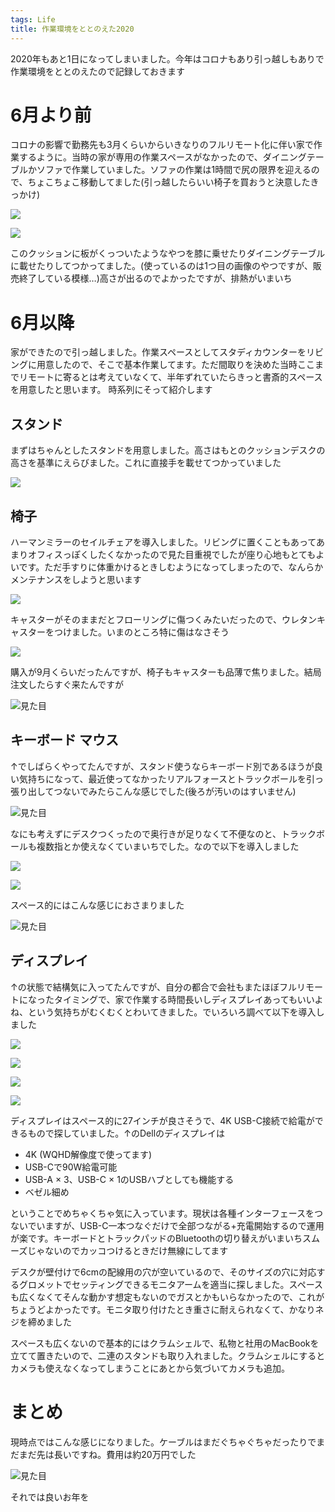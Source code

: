 ```yaml
---
tags: Life
title: 作業環境をととのえた2020
---
```


2020年もあと1日になってしまいました。今年はコロナもあり引っ越しもありで作業環境をととのえたので記録しておきます

# 6月より前

コロナの影響で勤務先も3月くらいからいきなりのフルリモート化に伴い家で作業するように。当時の家が専用の作業スペースがなかったので、ダイニングテーブルかソファで作業していました。ソファの作業は1時間で尻の限界を迎えるので、ちょこちょこ移動してました(引っ越したらいい椅子を買おうと決意したきっかけ)

<a href="https://www.amazon.co.jp/gp/product/B0734Y924L/ref=as_li_ss_il?&linkCode=li2&tag=tarossf-22&linkId=0e4f5db3e8059d8ecdb0ae44493f1995&language=ja_JP" target="_blank"><img border="0" src="//ws-fe.amazon-adsystem.com/widgets/q?_encoding=UTF8&ASIN=B0734Y924L&Format=_SL160_&ID=AsinImage&MarketPlace=JP&ServiceVersion=20070822&WS=1&tag=tarossf-22&language=ja_JP" ></a><img src="https://ir-jp.amazon-adsystem.com/e/ir?t=tarossf-22&language=ja_JP&l=li2&o=9&a=B0734Y924L" width="1" height="1" border="0" alt="" style="border:none !important; margin:0px !important;" />

<a href="https://www.amazon.co.jp/dp/B0876DKMBZ/ref=as_li_ss_il?&linkCode=li2&tag=tarossf-22&linkId=84cd6d5b4f654b74ac8b412d26d15aa5&language=ja_JP" target="_blank"><img border="0" src="//ws-fe.amazon-adsystem.com/widgets/q?_encoding=UTF8&ASIN=B0876DKMBZ&Format=_SL160_&ID=AsinImage&MarketPlace=JP&ServiceVersion=20070822&WS=1&tag=tarossf-22&language=ja_JP" ></a><img src="https://ir-jp.amazon-adsystem.com/e/ir?t=tarossf-22&language=ja_JP&l=li2&o=9&a=B0876DKMBZ" width="1" height="1" border="0" alt="" style="border:none !important; margin:0px !important;" />

このクッションに板がくっついたようなやつを膝に乗せたりダイニングテーブルに載せたりしてつかってました。(使っているのは1つ目の画像のやつですが、販売終了している模様…)高さが出るのでよかったですが、排熱がいまいち

# 6月以降

家ができたので引っ越しました。作業スペースとしてスタディカウンターをリビングに用意したので、そこで基本作業してます。ただ間取りを決めた当時ここまでリモートに寄るとは考えていなくて、半年ずれていたらきっと書斎的スペースを用意したと思います。
時系列にそって紹介します


## スタンド

まずはちゃんとしたスタンドを用意しました。高さはもとのクッションデスクの高さを基準にえらびました。これに直接手を載せてつかっていました

<a href="https://www.amazon.co.jp/gp/product/B073Z82HDY/ref=as_li_ss_il?&linkCode=li2&tag=tarossf-22&linkId=1574354487be6e0526e2b7d7ae82c997&language=ja_JP" target="_blank"><img border="0" src="//ws-fe.amazon-adsystem.com/widgets/q?_encoding=UTF8&ASIN=B073Z82HDY&Format=_SL160_&ID=AsinImage&MarketPlace=JP&ServiceVersion=20070822&WS=1&tag=tarossf-22&language=ja_JP" ></a><img src="https://ir-jp.amazon-adsystem.com/e/ir?t=tarossf-22&language=ja_JP&l=li2&o=9&a=B073Z82HDY" width="1" height="1" border="0" alt="" style="border:none !important; margin:0px !important;" />

## 椅子

ハーマンミラーのセイルチェアを導入しました。リビングに置くこともあってあまりオフィスっぽくしたくなかったので見た目重視でしたが座り心地もとてもよいです。ただ手すりに体重かけるときしむようになってしまったので、なんらかメンテナンスをしようと思います


<a href="https://www.amazon.co.jp/dp/B0846HM9WF/ref=as_li_ss_il?&linkCode=li2&tag=tarossf-22&linkId=7f6add8fdb627afb5ccccf71e65c0ffa&language=ja_JP" target="_blank"><img border="0" src="//ws-fe.amazon-adsystem.com/widgets/q?_encoding=UTF8&ASIN=B0846HM9WF&Format=_SL160_&ID=AsinImage&MarketPlace=JP&ServiceVersion=20070822&WS=1&tag=tarossf-22&language=ja_JP" ></a><img src="https://ir-jp.amazon-adsystem.com/e/ir?t=tarossf-22&language=ja_JP&l=li2&o=9&a=B0846HM9WF" width="1" height="1" border="0" alt="" style="border:none !important; margin:0px !important;" />

キャスターがそのままだとフローリングに傷つくみたいだったので、ウレタンキャスターをつけました。いまのところ特に傷はなさそう

<a href="https://www.amazon.co.jp/gp/product/B003LN9JSM/ref=as_li_ss_il?&linkCode=li2&tag=tarossf-22&linkId=88562a9a19bf18eb8991fa93298a83da&language=ja_JP" target="_blank"><img border="0" src="//ws-fe.amazon-adsystem.com/widgets/q?_encoding=UTF8&ASIN=B003LN9JSM&Format=_SL160_&ID=AsinImage&MarketPlace=JP&ServiceVersion=20070822&WS=1&tag=tarossf-22&language=ja_JP" ></a><img src="https://ir-jp.amazon-adsystem.com/e/ir?t=tarossf-22&language=ja_JP&l=li2&o=9&a=B003LN9JSM" width="1" height="1" border="0" alt="" style="border:none !important; margin:0px !important;" />

購入が9月くらいだったんですが、椅子もキャスターも品薄で焦りました。結局注文したらすぐ来たんですが

![見た目](https://raw.githubusercontent.com/taross-f/taross-f.github.io/master/images/desk_1.jpg "見た目")


## キーボード マウス

↑でしばらくやってたんですが、スタンド使うならキーボード別であるほうが良い気持ちになって、最近使ってなかったリアルフォースとトラックボールを引っ張り出してつないでみたらこんな感じでした(後ろが汚いのはすいません)


![見た目](https://raw.githubusercontent.com/taross-f/taross-f.github.io/master/images/desk_2.jpg "見た目")

なにも考えずにデスクつくったので奥行きが足りなくて不便なのと、トラックボールも複数指とか使えなくていまいちでした。なので以下を導入しました

<a href="https://www.amazon.co.jp/gp/product/B082TSZ27D/ref=as_li_ss_il?&linkCode=li2&tag=tarossf-22&linkId=4656ffc3425944e92f0613736f4f6eb5&language=ja_JP" target="_blank"><img border="0" src="//ws-fe.amazon-adsystem.com/widgets/q?_encoding=UTF8&ASIN=B082TSZ27D&Format=_SL160_&ID=AsinImage&MarketPlace=JP&ServiceVersion=20070822&WS=1&tag=tarossf-22&language=ja_JP" ></a><img src="https://ir-jp.amazon-adsystem.com/e/ir?t=tarossf-22&language=ja_JP&l=li2&o=9&a=B082TSZ27D" width="1" height="1" border="0" alt="" style="border:none !important; margin:0px !important;" />

<a href="https://www.amazon.co.jp/gp/product/B07DPGK3B3/ref=as_li_ss_il?&linkCode=li2&tag=tarossf-22&linkId=a8feaf768d68ee19ea2d58eeec559fcc&language=ja_JP" target="_blank"><img border="0" src="//ws-fe.amazon-adsystem.com/widgets/q?_encoding=UTF8&ASIN=B07DPGK3B3&Format=_SL160_&ID=AsinImage&MarketPlace=JP&ServiceVersion=20070822&WS=1&tag=tarossf-22&language=ja_JP" ></a><img src="https://ir-jp.amazon-adsystem.com/e/ir?t=tarossf-22&language=ja_JP&l=li2&o=9&a=B07DPGK3B3" width="1" height="1" border="0" alt="" style="border:none !important; margin:0px !important;" />


スペース的にはこんな感じにおさまりました

![見た目](https://raw.githubusercontent.com/taross-f/taross-f.github.io/master/images/desk_3.jpg "見た目")

## ディスプレイ

↑の状態で結構気に入ってたんですが、自分の都合で会社もまたほぼフルリモートになったタイミングで、家で作業する時間長いしディスプレイあってもいいよね、という気持ちがむくむくとわいてきました。でいろいろ調べて以下を導入しました

<a href="https://www.amazon.co.jp/gp/product/B085TWLMF9/ref=as_li_ss_il?&linkCode=li2&tag=tarossf-22&linkId=026cd4710555e9adb9cfc821b52d1a89&language=ja_JP" target="_blank"><img border="0" src="//ws-fe.amazon-adsystem.com/widgets/q?_encoding=UTF8&ASIN=B085TWLMF9&Format=_SL160_&ID=AsinImage&MarketPlace=JP&ServiceVersion=20070822&WS=1&tag=tarossf-22&language=ja_JP" ></a><img src="https://ir-jp.amazon-adsystem.com/e/ir?t=tarossf-22&language=ja_JP&l=li2&o=9&a=B085TWLMF9" width="1" height="1" border="0" alt="" style="border:none !important; margin:0px !important;" />

<a href="https://www.amazon.co.jp/gp/product/B087J3LXKN/ref=as_li_ss_il?&linkCode=li2&tag=tarossf-22&linkId=8f68bc5b227d266ee59897c489701181&language=ja_JP" target="_blank"><img border="0" src="//ws-fe.amazon-adsystem.com/widgets/q?_encoding=UTF8&ASIN=B087J3LXKN&Format=_SL160_&ID=AsinImage&MarketPlace=JP&ServiceVersion=20070822&WS=1&tag=tarossf-22&language=ja_JP" ></a><img src="https://ir-jp.amazon-adsystem.com/e/ir?t=tarossf-22&language=ja_JP&l=li2&o=9&a=B087J3LXKN" width="1" height="1" border="0" alt="" style="border:none !important; margin:0px !important;" />

<a href="https://www.amazon.co.jp/gp/product/B07MGT3RR3/ref=as_li_ss_il?ie=UTF8&psc=1&linkCode=li2&tag=tarossf-22&linkId=77446f40ab8236f709ec34a920cf5f23&language=ja_JP" target="_blank"><img border="0" src="//ws-fe.amazon-adsystem.com/widgets/q?_encoding=UTF8&ASIN=B07MGT3RR3&Format=_SL160_&ID=AsinImage&MarketPlace=JP&ServiceVersion=20070822&WS=1&tag=tarossf-22&language=ja_JP" ></a><img src="https://ir-jp.amazon-adsystem.com/e/ir?t=tarossf-22&language=ja_JP&l=li2&o=9&a=B07MGT3RR3" width="1" height="1" border="0" alt="" style="border:none !important; margin:0px !important;" />

<a href="https://www.amazon.co.jp/gp/product/B08L38NCDD/ref=as_li_ss_il?&linkCode=li2&tag=tarossf-22&linkId=efc9b5b1fa7819cfe6f27194200afea5&language=ja_JP" target="_blank"><img border="0" src="//ws-fe.amazon-adsystem.com/widgets/q?_encoding=UTF8&ASIN=B08L38NCDD&Format=_SL160_&ID=AsinImage&MarketPlace=JP&ServiceVersion=20070822&WS=1&tag=tarossf-22&language=ja_JP" ></a><img src="https://ir-jp.amazon-adsystem.com/e/ir?t=tarossf-22&language=ja_JP&l=li2&o=9&a=B08L38NCDD" width="1" height="1" border="0" alt="" style="border:none !important; margin:0px !important;" />

ディスプレイはスペース的に27インチが良さそうで、4K USB-C接続で給電ができるもので探していました。↑のDellのディスプレイは
- 4K (WQHD解像度で使ってます)
- USB-Cで90W給電可能
- USB-A × 3、USB-C × 1のUSBハブとしても機能する
- ベゼル細め

ということでめちゃくちゃ気に入っています。現状は各種インターフェースをつないでいますが、USB-C一本つなぐだけで全部つながる+充電開始するので運用が楽です。キーボードとトラックパッドのBluetoothの切り替えがいまいちスムーズじゃないのでカッコつけるときだけ無線にしてます

デスクが壁付けで6cmの配線用の穴が空いているので、そのサイズの穴に対応するグロメットでセッティングできるモニタアームを適当に探しました。スペースも広くなくてそんな動かす想定もないのでガスとかもいらなかったので、これがちょうどよかったです。モニタ取り付けたとき重さに耐えられなくて、かなりネジを締めました

スペースも広くないので基本的にはクラムシェルで、私物と社用のMacBookを立てて置きたいので、二連のスタンドも取り入れました。クラムシェルにするとカメラも使えなくなってしまうことにあとから気づいてカメラも追加。


# まとめ

現時点ではこんな感じになりました。ケーブルはまだぐちゃぐちゃだったりでまだまだ先は長いですね。費用は約20万円でした

![見た目](https://raw.githubusercontent.com/taross-f/taross-f.github.io/master/images/desk_5.jpg "見た目")

それでは良いお年を

